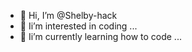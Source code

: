 - 👋 Hi, I’m @Shelby-hack
- 👀 Ii’m interested in coding ...
- 🌱 Ii’m currently learning how to code ...

<!---
Shelby-hack/Shelby-hack is a ✨ special ✨ repository because its `README.md` (this file) appears on your GitHub profile.
You can click the Preview link to take a look at your changes.
--->
